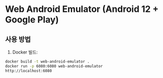 # Web Android Emulator (Android 12 + Google Play)

## 사용 방법

1. Docker 빌드:
```bash
docker build -t web-android-emulator .
docker run -p 6080:6080 web-android-emulator
http://localhost:6080

